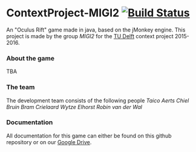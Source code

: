 # ContextProject-MIGI2 [![Build Status](https://travis-ci.org/Taeir/ContextProject-MIGI2.svg?branch=master)](https://travis-ci.org/Taeir/ContextProject-MIGI2)
An "Oculus Rift" game made in java, based on the jMonkey engine. 
This project is made by the group *MIGI2* for the [TU Delft] context project 2015-2016.

### About the game
TBA

### The team
The development team consists of the following people 
*Taico Aerts* 
*Chiel Bruin* 
*Bram Crielaard* 
*Wytze Elhorst* 
*Robin van der Wal*

### Documentation
All documentation for this game can either be found on this github repository or on our [Google Drive].


[Google Drive]: https://drive.google.com/folderview?id=0B1ltTFwLvmz_N2p6WkRwblZ5bDA&usp=sharing
[TU Delft]: http://tudelft.nl/
